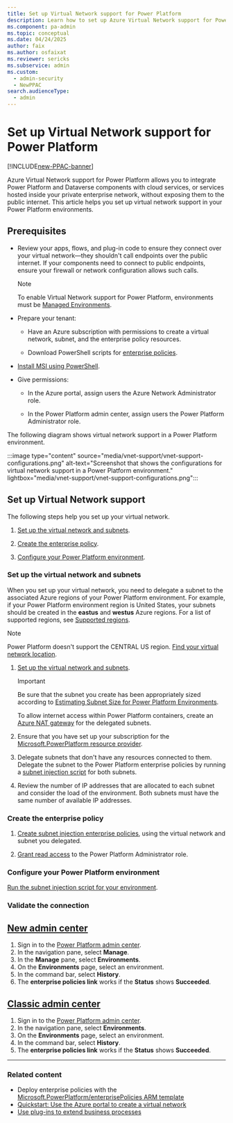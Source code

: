 ```yaml
---
title: Set up Virtual Network support for Power Platform
description: Learn how to set up Azure Virtual Network support for Power Platform.
ms.component: pa-admin
ms.topic: conceptual
ms.date: 04/24/2025
author: faix 
ms.author: osfaixat 
ms.reviewer: sericks
ms.subservice: admin
ms.custom: 
  - admin-security
  - NewPPAC
search.audienceType: 
  - admin
---
```

 
# Set up Virtual Network support for Power Platform

[!INCLUDE[new-PPAC-banner](~/includes/new-PPAC-banner.md)]

Azure Virtual Network support for Power Platform allows you to integrate Power Platform and Dataverse components with cloud services, or services hosted inside your private enterprise network, without exposing them to the public internet. This article helps you set up virtual network support in your Power Platform environments.

## Prerequisites

- Review your apps, flows, and plug-in code to ensure they connect over your virtual network—they shouldn't call endpoints over the public internet. If your components need to connect to public endpoints, ensure your firewall or network configuration allows such calls.
  
    > [!NOTE]
    > To enable Virtual Network support for Power Platform, environments must be [Managed Environments](managed-environment-overview.md).

- Prepare your tenant:

  - Have an Azure subscription with permissions to create a virtual network, subnet, and the enterprise policy resources.

  - Download PowerShell scripts for [enterprise policies](https://github.com/microsoft/PowerApps-Samples/tree/master/powershell/enterprisePolicies).

- [Install MSI using PowerShell](/powershell/scripting/install/installing-powershell).

- Give permissions:

  - In the Azure portal, assign users the Azure Network Administrator role.

  - In the Power Platform admin center, assign users the Power Platform Administrator role.

The following diagram shows virtual network support in a Power Platform environment.

:::image type="content" source="media/vnet-support/vnet-support-configurations.png" alt-text="Screenshot that shows the configurations for virtual network support in a Power Platform environment." lightbox="media/vnet-support/vnet-support-configurations.png":::

## Set up Virtual Network support

The following steps help you set up your virtual network.

1. [Set up the virtual network and subnets](#set-up-the-virtual-network-and-subnets).

1. [Create the enterprise policy](#create-the-enterprise-policy).

1. [Configure your Power Platform environment](#configure-your-power-platform-environment).

### Set up the virtual network and subnets

When you set up your virtual network, you need to delegate a subnet to the associated Azure regions of your Power Platform environment. For example, if your Power Platform environment region is United States, your subnets should be created in the **eastus** and **westus** Azure regions. For a list of supported regions, see [Supported regions](./vnet-support-overview.md#supported-regions).

> [!NOTE]
> Power Platform doesn't support the CENTRAL US region. [Find your virtual network location](https://github.com/microsoft/PowerApps-Samples/blob/master/powershell/enterprisePolicies/SubnetInjection/ValidateVnetLocationForEnterprisePolicy.ps1).

1. [Set up the virtual network and subnets](/azure/virtual-network/manage-subnet-delegation?tabs=manage-subnet-delegation-portal).

   > [!IMPORTANT]
   > Be sure that the subnet you create has been appropriately sized according to [Estimating Subnet Size for Power Platform Environments](./vnet-support-overview.md#estimating-subnet-size-for-power-platform-environments).

   To allow internet access within Power Platform containers, create an [Azure NAT gateway](/azure/nat-gateway/nat-overview) for the delegated subnets.

1. Ensure that you have set up your subscription for the [Microsoft.PowerPlatform resource provider](https://github.com/microsoft/PowerApps-Samples/tree/master/powershell/enterprisePolicies#how-to-run-setup-scripts).

1. Delegate subnets that don't have any resources connected to them. Delegate the subnet to the Power Platform enterprise policies by running a [subnet injection script](https://github.com/microsoft/PowerApps-Samples/tree/master/powershell/enterprisePolicies#1-setup-virtual-network-for-subnet-injection) for both subnets.

1. Review the number of IP addresses that are allocated to each subnet and consider the load of the environment. Both subnets must have the same number of available IP addresses.

### Create the enterprise policy

1. [Create subnet injection enterprise policies](https://github.com/microsoft/PowerApps-Samples/tree/master/powershell/enterprisePolicies#2-create-subnet-injection-enterprise-policy), using the virtual network and subnet you delegated.

1. [Grant read access](customer-managed-key.md#grant-the-power-platform-admin-privilege-to-read-enterprise-policy) to the Power Platform Administrator role.

### Configure your Power Platform environment

[Run the subnet injection script for your environment](https://github.com/microsoft/PowerApps-Samples/tree/master/powershell/enterprisePolicies#7-set-subnet-injection-for-an-environment).

### Validate the connection

## [New admin center](#tab/new)

1. Sign in to the [Power Platform admin center](https://admin.powerplatform.microsoft.com/).
1. In the navigation pane, select **Manage**.
1. In the **Manage** pane, select **Environments**.
1. On the **Environments** page, select an environment.
1. In the command bar, select **History**.
1. The **enterprise policies link** works if the **Status** shows **Succeeded**.

## [Classic admin center](#tab/classic)

1. Sign in to the [Power Platform admin center](https://admin.powerplatform.microsoft.com/).
1. In the navigation pane, select **Environments**.
1. On the **Environments** page, select an environment.
1. In the command bar, select **History**.
1. The **enterprise policies link** works if the **Status** shows **Succeeded**.

---

### Related content

- Deploy enterprise policies with the [Microsoft.PowerPlatform/enterprisePolicies ARM template](/azure/templates/microsoft.powerplatform/enterprisepolicies?pivots=deployment-language-arm-template)
- [Quickstart: Use the Azure portal to create a virtual network](/azure/virtual-network/quick-create-portal)
- [Use plug-ins to extend business processes](/power-apps/developer/data-platform/plug-ins)
